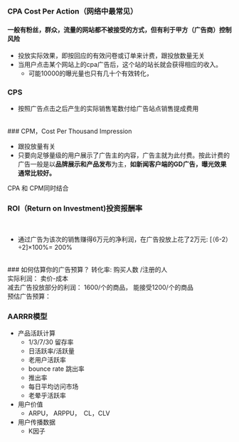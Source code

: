 


### CPA Cost Per Action（网络中最常见） 
#### 一般有粉丝，群众，流量的网站都不被接受的方式，但有利于甲方（广告商）控制风险
- 投放实际效果，即按回应的有效问卷或订单来计费，跟投放数量无关
- 当用户点击某个网站上的cpa广告后，这个站的站长就会获得相应的收入。
   - 可能10000的曝光量也只有几十个有效转化，
### CPS 
- 按照广告点击之后产生的实际销售笔数付给广告站点销售提成费用

<br />
### CPM，Cost Per Thousand Impression

- 跟投放量有关
- 只要向足够量级的用户展示了广告主的内容，广告主就为此付费。按此计费的广告一般是以**品牌展示和产品发布**为主，**如新闻客户端的GD广告，曝光效果通常比较好。**



CPA 和 CPM同时结合

### ROI（Return on Investment)投资报酬率
<br />

- 通过广告为该次的销售赚得6万元的净利润，在广告投放上花了2万元: [（6-2）÷2]×100%= 200%

<br />
### 如何估算你的广告预算？
转化率: 购买人数 /注册的人<br />实际利润： 卖价-成本   <br />减去广告投放部分的利润： 1600/个的商品， 能接受1200/个的商品  <br />预估广告预算： 


### AARRR模型

- 产品活跃计算
   - 1/3/7/30 留存率
   - 日活跃率/活跃量
   - 老用户活跃率
   - bounce rate 跳出率
   - 推出率
   - 每日平均访问市场
   - 老晕乎活跃率
- 用户价值
   - ARPU， ARPPU，　CL，CLV 
- 用户传播数据
   - K因子



